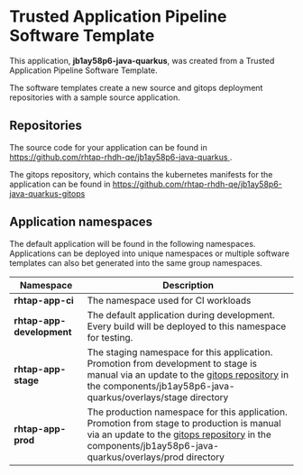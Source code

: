 # Trusted Application Pipeline Software Template

This application, **jb1ay58p6-java-quarkus**, was created from a Trusted Application Pipeline Software Template.

The software templates create a new source and gitops deployment repositories with a sample source application. 

## Repositories

The source code for your application can be found in [https://github.com/rhtap-rhdh-qe/jb1ay58p6-java-quarkus ](https://github.com/rhtap-rhdh-qe/jb1ay58p6-java-quarkus ).
 
The gitops repository, which contains the kubernetes manifests for the application can be found in 
[https://github.com/rhtap-rhdh-qe/jb1ay58p6-java-quarkus-gitops ](https://github.com/rhtap-rhdh-qe/jb1ay58p6-java-quarkus-gitops ) 

## Application namespaces 

The default application will be found in the following namespaces. Applications can be deployed into unique namespaces or multiple software templates can also bet generated into the same group namespaces.  

|  Namespace   |  Description   |  
| -------- | -------- |
| **rhtap-app-ci** | The namespace used for CI workloads |
| **rhtap-app-development** | The default application during development. Every build will be deployed to this namespace for testing. |
| **rhtap-app-stage** | The staging namespace for this application. Promotion from development to stage is manual via an update to the [gitops repository](https://github.com/rhtap-rhdh-qe/jb1ay58p6-java-quarkus-gitops ) in the components/jb1ay58p6-java-quarkus/overlays/stage directory |
| **rhtap-app-prod** | The production namespace for this application. Promotion from stage to production is manual via an update to the [gitops repository](https://github.com/rhtap-rhdh-qe/jb1ay58p6-java-quarkus-gitops ) in the components/jb1ay58p6-java-quarkus/overlays/prod directory |